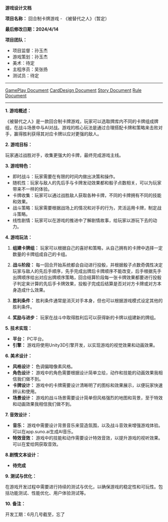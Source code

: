 **游戏设计文档**  
  
**项目名称：** 回合制卡牌游戏 - 《被替代之人》（暂定）  
  
**最后修改日期：2024/4/14**  
  
**项目团队：**  
- 项目监督：孙玉杰  
- 游戏策划：孙玉杰  
- 美术：待定  
- 主程序员：吴张扬  
- 测试员：待定  
  
---  
  
[GamePlay Document](GamePlay.md)   [CardDesign Document](CardDesign.md)  [Story Document](Story.md) [Rule Document](Rule.md)
  
---  
  
**1. 游戏概述：**  
  
《被替代之人》是一款回合制卡牌游戏，玩家可以选取牌库内不同的卡牌组成牌组，在战斗场景中与AI对战。游戏的核心玩法是通过合理搭配卡牌和策略来击败对手，赢得胜利获得其对应卡牌以应对更强的敌人。  
  
**2. 游戏目标：**  
  
玩家通过战胜对手，收集更强大的卡牌，最终完成游戏主线。  
  
**3. 游戏特色：**  
  
- 即时战斗：玩家需要在有限的时间内做出决策和操作。  
- 随机性：玩家与敌人的先后手与卡牌发动效果都和骰子点数相关，可以为玩家带来不一样的体验。  
- 卡牌收集：玩家可以通过战胜敌人获取各种卡牌，不同的卡牌拥有不同的技能和效果。  
- 战斗策略：玩家需要根据战场上的情况和对手的行为，灵活运用卡牌，制定战斗策略。  
- 线性剧情：玩家可以在游戏的推进中了解剧情故事，给玩家以游玩下去的动力。  
  
**4. 游戏玩法：**  

1. **组建卡牌组：** 玩家可以根据自己的喜好和策略，从自己拥有的卡牌中选择一定数量的卡牌组成自己的卡组。  
  
2. **战斗阶段：** 每一回合开始系统都会自动进行投骰，并根据骰子点数奇偶性决定玩家与敌人的先后手顺序，先手完成出牌后卡牌顺序不能改变，后手根据先手出牌顺序给出对应出牌顺序策略，回合结算阶段每一张卡牌效果都要进行投骰子判定来计算的先后手卡牌效果，投骰子完成后结算是否对对方卡牌或对方本身造成什么效果。  
  
3. **胜利条件：** 胜利条件通常是消灭对手本身，但也可以根据游戏模式设定其他的胜利条件。  
  
4. **奖励与进步：** 玩家在战斗中取得胜利后可以获得新的卡牌以组建新的牌组。  
  
**5. 技术实现：**  
  
- **平台：** PC平台。  
- **引擎：** 游戏将使用Unity3D引擎开发，以实现游戏的视觉效果和动画效果。  

**6. 美术设计：**  
  
- **风格设计：** 色调偏暗像素风格。  
- **角色设计：** 游戏中的角色需要根据设计简单立绘，动作和技能的动画效果我相信我们做不到。  
- **卡牌设计：** 游戏中的卡牌需要设计清晰明了的图标和效果展示，以便玩家快速辨认和使用。  
- **场景设计：** 游戏的战斗场景需要设计简单但风格强烈的地图和背景，至于特效和动画效果我相信我们做不到。  
  
**7. 音效设计：**  
  
- **音乐：** 游戏中需要设计背景音乐来营造氛围，以及战斗音效来增强游戏体验。可以在app.suno.ai生成AI音乐。  
- **特效音效：** 游戏中的技能和动作需要设计特效音效，以提升游戏的视听效果。可以在爱给网获取音效。  
  
**8.剧情文本设计：**  

- **待完成**  
  
**9. 测试与优化：**  
  
在游戏开发过程中需要进行持续的测试与优化，以确保游戏的稳定性和可玩性。包括功能测试、性能优化、用户体验测试等。  
  
**10. 备注：**  
  
开发工期：6月几号截至，忘了